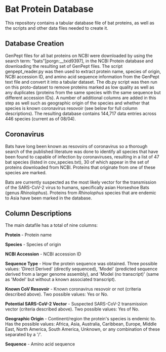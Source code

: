 # Bat Protein Database

This repository contains a tabular database file of bat proteins, as well as the scripts and other data files needed to create it.

## Database Creation

GenPept files for all bat proteins on NCBI were downloaded by using the search term: "bats"[porgn:\__txid9397], in the NCBI Protein database and downloading the resulting set of GenPept files. The script genpept_reader.py was then used to extract protein name, species of origin, NCBI accession ID, and amino acid sequence information from the GenPept text file and convert it into a tabular dataset. The db.py script was then run on this proto-dataset to remove proteins marked as low quality as well as any duplicates (proteins from the same species with the same sequence but different accession IDs). A number of additional columns are added in this step as well such as geographic origin of the species and whether that species is known coronavirus resovoir (see below for full column descriptions). The resulting database contains 144,717 data entries across 446 species (current as of 08/04).

## Coronavirus

Bats have long been known as resovoirs of coronavirus so a thorough search of the published literature was done to identify all species that have been found to capable of infection by coronaviruses, resulting in a list of 47 bat species (listed in cov_species.txt), 30 of which appear in the set of proteins downloaded from NCBI. Proteins that originate from one of these species are marked.

Bats are currently suspected as the most likely vector for the transmission of the SARS-CoV-2 virus to humans, specifically asian Horseshoe Bats (genus *Rhinolophus*). Proteins from *Rhinolophus* species that are endemic to Asia have been marked in the database.

## Column Descriptions

The main datafile has a total of nine columns:

**Protein** - Protein name

**Species** - Species of origin

**NCBI Accession** - NCBI accession ID

**Sequence Type** - How the protein sequence was obtained. Three possible values: 'Direct Derived' (directly sequenced), 'Model' (predicted sequence derived from a larger genome assembly), and 'Model (no transcript)' (same as 'Model' but without a known associated transcript).

**Known CoV Resovoir** - Known coronavirus resovoir or not (criteria described above). Two possible values: Yes or No.

**Potential SARS-CoV-2 Vector** - Suspected SARS-CoV-2 transmission vector (criteria described above). Two possible values: Yes of No.

**Geographic Origin** - Continent/region the protein's species is endemic to. Has the possible values: Africa, Asia, Australia, Caribbean, Europe, Middle East, North America, South America, Unknown, or any combination of these separated by a '/'.

**Sequence** - Amino acid sequence

